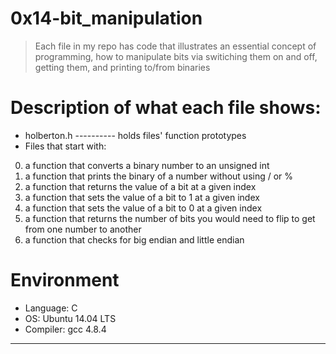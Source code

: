 # 0x14-bit_manipulation
> Each file in my repo has code that illustrates an essential concept of programming,
> how to manipulate bits via switiching them on and off, getting them, and printing to/from binaries

# Description of what each file shows:
* holberton.h ---------- holds files' function prototypes
* Files that start with:
0. a function that converts a binary number to an unsigned int
1. a function that prints the binary of a number without using / or %
2. a function that returns the value of a bit at a given index
3. a function that sets the value of a bit to 1 at a given index
4. a function that sets the value of a bit to 0 at a given index
5. a function that returns the number of bits you would need to flip to get from one number to another
6. a function that checks for big endian and little endian

# Environment
* Language: C
* OS: Ubuntu 14.04 LTS
* Compiler: gcc 4.8.4
---
